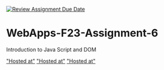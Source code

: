[![Review Assignment Due Date](https://classroom.github.com/assets/deadline-readme-button-24ddc0f5d75046c5622901739e7c5dd533143b0c8e959d652212380cedb1ea36.svg)](https://classroom.github.com/a/b9NC0g7h)
# WebApps-F23-Assignment-6
Introduction to Java Script and DOM

["Hosted at"](https://44-563-webapps-f23.github.io/44563-webapps-f23-assignment6-ShivaniPandula/author.html)
["Hosted at"](https://44-563-webapps-f23.github.io/44563-webapps-f23-assignment6-ShivaniPandula/tips.html)
["Hosted at"](https://44-563-webapps-f23.github.io/44563-webapps-f23-assignment6-ShivaniPandula/cruise.html)

